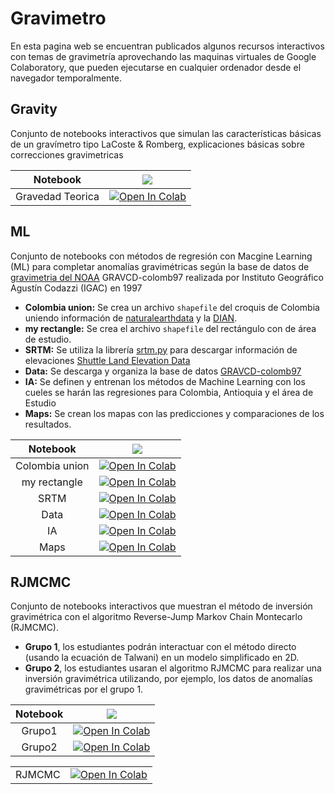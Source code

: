 # Gravimetro

En esta pagina web se encuentran publicados algunos recursos interactivos con temas de gravimetría aprovechando las maquinas virtuales de Google Colaboratory, que pueden ejecutarse en cualquier ordenador desde el navegador temporalmente.

<!-- 
You can use the [editor on GitHub](https://github.com/edwardptera/Gravimetro/edit/main/README.md) to maintain and preview the content for your website in Markdown files.

Whenever you commit to this repository, GitHub Pages will run [Jekyll](https://jekyllrb.com/) to rebuild the pages in your site, from the content in your Markdown files.
-->

## Gravity

Conjunto de notebooks interactivos que simulan las características básicas de un gravímetro tipo LaCoste & Romberg, explicaciones básicas sobre correcciones gravimetricas

|Notebook|<img src="https://www.tensorflow.org/images/colab_logo_32px.png" />|
|:-:|:-:|
|Gravedad Teorica|[![Open In Colab](https://colab.research.google.com/assets/colab-badge.svg)](https://colab.research.google.com/github/edwardptera/Gravimetro/blob/main/Gravity/Gravedad_Teorica.ipynb)|

## ML

Conjunto de notebooks con métodos de regresión con Macgine Learning (ML) para completar anomalías gravimétricas según la base de datos de [gravimetria del NOAA](https://www.ngdc.noaa.gov/mgg/gravity/) GRAVCD-colomb97 realizada por Instituto Geográfico Agustín Codazzi (IGAC) en 1997

* **Colombia union:** Se crea un archivo `shapefile` del croquis de Colombia uniendo información de [naturalearthdata](https://www.naturalearthdata.com/) y la [DIAN](https://geoportal.dane.gov.co/).
* **my rectangle:** Se crea el archivo `shapefile` del rectángulo con de área de estudio.
* **SRTM:** Se utiliza la librería [srtm.py](https://github.com/tkrajina/srtm.py) para descargar información de elevaciones [Shuttle Land Elevation Data]( https://www2.jpl.nasa.gov/srtm/)
* **Data:**  Se descarga y organiza la base de datos [GRAVCD-colomb97](https://www.ngdc.noaa.gov/mgg/gravity/1999/data/regional/colomb97/)
* **IA:** Se definen y entrenan los métodos de Machine Learning con los cueles se harán las regresiones para Colombia, Antioquia y el área de Estudio
* **Maps:** Se crean los mapas con las predicciones y comparaciones de los resultados.


|Notebook|<img src="https://www.tensorflow.org/images/colab_logo_32px.png" />|
|:-:|:-:|
|Colombia union|[![Open In Colab](https://colab.research.google.com/assets/colab-badge.svg)](https://colab.research.google.com/github/edwardptera/Gravimetro/blob/main/ML/Colombia_union.ipynb)|
|my rectangle|[![Open In Colab](https://colab.research.google.com/assets/colab-badge.svg)](https://colab.research.google.com/github/edwardptera/Gravimetro/blob/main/ML/my_rectangle.ipynb)|
|SRTM|[![Open In Colab](https://colab.research.google.com/assets/colab-badge.svg)](https://colab.research.google.com/github/edwardptera/Gravimetro/blob/main/ML/SRTM.ipynb)|
|Data|[![Open In Colab](https://colab.research.google.com/assets/colab-badge.svg)](https://colab.research.google.com/github/edwardptera/Gravimetro/blob/main/ML/Data.ipynb)|
|IA|[![Open In Colab](https://colab.research.google.com/assets/colab-badge.svg)](https://colab.research.google.com/github/edwardptera/Gravimetro/blob/main/ML/IA.ipynb)|
|Maps|[![Open In Colab](https://colab.research.google.com/assets/colab-badge.svg)](https://colab.research.google.com/github/edwardptera/Gravimetro/blob/main/ML/Maps.ipynb)|

## RJMCMC

Conjunto de notebooks interactivos que muestran el método de inversión gravimétrica con el algoritmo Reverse-Jump Markov Chain Montecarlo (RJMCMC).

* **Grupo 1**, los estudiantes podrán interactuar con el método directo (usando la ecuación de Talwani) en un modelo simplificado en 2D.
* **Grupo 2**, los estudiantes usaran el algoritmo RJMCMC para realizar una inversión gravimétrica utilizando, por ejemplo, los datos de anomalías gravimétricas por el grupo 1.


|Notebook|<img src="https://www.tensorflow.org/images/colab_logo_32px.png" />|
|:-:|:-:|
|Grupo1|[![Open In Colab](https://colab.research.google.com/assets/colab-badge.svg)](https://colab.research.google.com/github/edwardptera/Gravimetro/blob/main/RJMCMC/RJMCMC_Grupo1.ipynb)|
|Grupo2|[![Open In Colab](https://colab.research.google.com/assets/colab-badge.svg)](https://colab.research.google.com/github/edwardptera/Gravimetro/blob/main/RJMCMC/RJMCMC_Grupo2.ipynb)|

| | |
|:-:|:-:|
|RJMCMC|[![Open In Colab](https://colab.research.google.com/assets/colab-badge.svg)](https://colab.research.google.com/github/edwardptera/Gravimetro/blob/main/RJMCMC/RJMCMC.ipynb)|